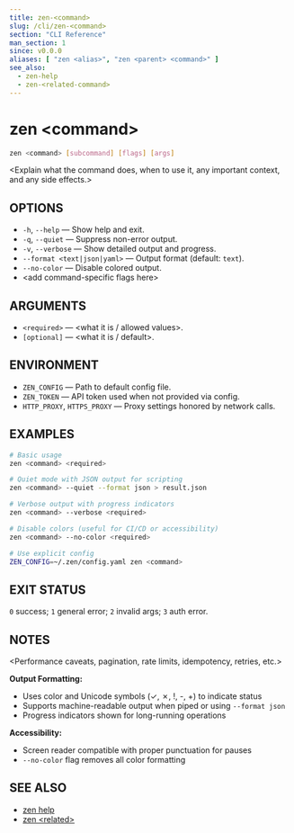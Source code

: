 ```yaml
---
title: zen-<command>
slug: /cli/zen-<command>
section: "CLI Reference"
man_section: 1
since: v0.0.0
aliases: [ "zen <alias>", "zen <parent> <command>" ]
see_also:
  - zen-help
  - zen-<related-command>
---
```


# zen \<command>

```sh
zen <command> [subcommand] [flags] [args]
```

\<Explain what the command does, when to use it, any important context, and any side effects.>

## OPTIONS

<!-- Prefer terse bullets; group related flags. Keep descriptions action-led. -->

* `-h`, `--help` — Show help and exit.
* `-q`, `--quiet` — Suppress non-error output.
* `-v`, `--verbose` — Show detailed output and progress.
* `--format <text|json|yaml>` — Output format (default: `text`).
* `--no-color` — Disable colored output.
* \<add command-specific flags here>

## ARGUMENTS

* `<required>` — \<what it is / allowed values>.
* `[optional]` — \<what it is / default>.

## ENVIRONMENT

* `ZEN_CONFIG` — Path to default config file.
* `ZEN_TOKEN` — API token used when not provided via config.
* `HTTP_PROXY`, `HTTPS_PROXY` — Proxy settings honored by network calls.

## EXAMPLES

```sh
# Basic usage
zen <command> <required>

# Quiet mode with JSON output for scripting
zen <command> --quiet --format json > result.json

# Verbose output with progress indicators
zen <command> --verbose <required>

# Disable colors (useful for CI/CD or accessibility)
zen <command> --no-color <required>

# Use explicit config
ZEN_CONFIG=~/.zen/config.yaml zen <command>
```

## EXIT STATUS

`0` success; `1` general error; `2` invalid args; `3` auth error.

## NOTES

\<Performance caveats, pagination, rate limits, idempotency, retries, etc.>

**Output Formatting:**

* Uses color and Unicode symbols (✓, ✗, !, -, +) to indicate status
* Supports machine-readable output when piped or using `--format json`
* Progress indicators shown for long-running operations

**Accessibility:**

* Screen reader compatible with proper punctuation for pauses
* `--no-color` flag removes all color formatting

## SEE ALSO

* [zen help](zen-help.md)
* [zen \<related>](zen-<related>.md)
